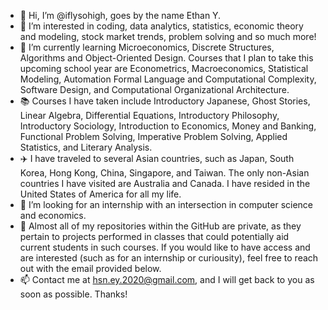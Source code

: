- 👋 Hi, I’m @iflysohigh, goes by the name Ethan Y.
- 👀 I’m interested in coding, data analytics, statistics, economic theory and modeling, stock market trends, problem solving and so much more! 
- 🌱 I’m currently learning Microeconomics, Discrete Structures, Algorithms and Object-Oriented Design. Courses that I plan to take this upcoming school year are Econometrics, Macroeconomics, Statistical Modeling, Automation Formal Language and Computational Complexity, Software Design, and Computational Organizational Architecture. 
- 📚 Courses I have taken include Introductory Japanese, Ghost Stories, Linear Algebra, Differential Equations, Introductory Philosophy, Introductory Sociology, Introduction to Economics, Money and Banking, Functional Problem Solving, Imperative Problem Solving, Applied Statistics, and Literary Analysis. 
- ✈️ I have traveled to several Asian countries, such as Japan, South Korea, Hong Kong, China, Singapore, and Taiwan. The only non-Asian countries I have visited are  Australia and Canada. I have resided in the United States of America for all my life.
- 📖 I’m looking for an internship with an intersection in computer science and economics.
- 🔐 Almost all of my repositories within the GitHub are private, as they pertain to projects performed in classes that could potentially aid current students in such courses. If you would like to have access and are interested (such as for an internship or curiousity), feel free to reach out with the email provided below. 
- 📫 Contact me at hsn.ey.2020@gmail.com, and I will get back to you as soon as possible. Thanks!

<!---
iflysohigh/iflysohigh is a ✨ special ✨ repository because its `README.md` (this file) appears on your GitHub profile.
You can click the Preview link to take a look at your changes.
--->
